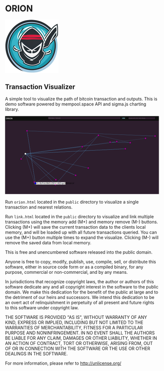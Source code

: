 # ORION
![logo](public/logo.png)
## Transaction Visualizer

A simple tool to visualize the path of bitcoin transaction and outputs. This is demo software powered by mempool.space API and sigma.js charting library. 

![screenshot](screenshot.png)

Run `orion.html` located in the `public` directory to visualize a single transaction and nearest relations.

Run `link.html` located in the `public` directory to visualize and link multiple transactions using the memory add (M+) and memory remove (M-) buttons. Clicking (M+) will save the current transaction data to the clients local memory, and will be loaded up with all future transactions queried. You can use the (M+) button multiple times to expand the visualize. Clicking (M-) will remove the saved data from local memory.


This is free and unencumbered software released into the public domain.

Anyone is free to copy, modify, publish, use, compile, sell, or
distribute this software, either in source code form or as a compiled
binary, for any purpose, commercial or non-commercial, and by any
means.

In jurisdictions that recognize copyright laws, the author or authors
of this software dedicate any and all copyright interest in the
software to the public domain. We make this dedication for the benefit
of the public at large and to the detriment of our heirs and
successors. We intend this dedication to be an overt act of
relinquishment in perpetuity of all present and future rights to this
software under copyright law.

THE SOFTWARE IS PROVIDED "AS IS", WITHOUT WARRANTY OF ANY KIND,
EXPRESS OR IMPLIED, INCLUDING BUT NOT LIMITED TO THE WARRANTIES OF
MERCHANTABILITY, FITNESS FOR A PARTICULAR PURPOSE AND NONINFRINGEMENT.
IN NO EVENT SHALL THE AUTHORS BE LIABLE FOR ANY CLAIM, DAMAGES OR
OTHER LIABILITY, WHETHER IN AN ACTION OF CONTRACT, TORT OR OTHERWISE,
ARISING FROM, OUT OF OR IN CONNECTION WITH THE SOFTWARE OR THE USE OR
OTHER DEALINGS IN THE SOFTWARE.

For more information, please refer to <http://unlicense.org/>
